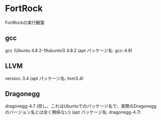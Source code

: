 FortRock
===

FortRockの実行観葉
## gcc
gcc (Ubuntu 4.8.2-19ubuntu1) 4.8.2
(apt パッケージ名: gcc-4.8)

## LLVM
version: 3.4
(apt パッケージ名: llvm3.4)

## Dragonegg
dragonegg-4.7
(但し，これはUbuntuでのパッケージ名で，実際のDragoneggのバージョン名とは全く関係ない)
(apt パッケージ名: dragonegg-4.7)